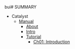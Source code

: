bui# SUMMARY

* Catalyst
  * [Manual](Perl/Catalyst/Manual/index.md)
    * [About](Perl/Catalyst/Manual/About.md)
    * [Intro](Perl/Catalyst/Manual/Intro.md)
    * [Tutorial](Perl/Catalyst/Manual/Tutorial.md)
      * [Ch01: Introduction](Tutorial/01_Intro.md)

